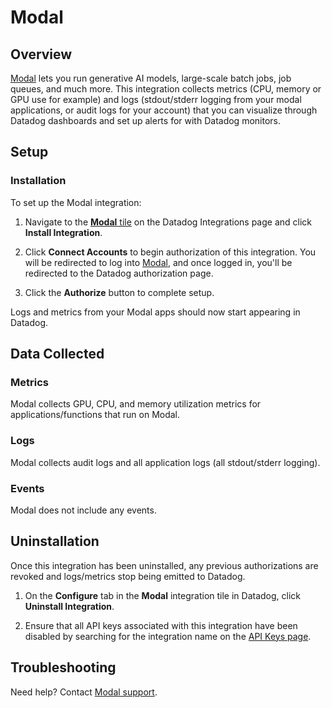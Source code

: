 # Modal

## Overview

[Modal][1] lets you run generative AI models, large-scale batch jobs, job
queues, and much more. This integration collects metrics (CPU, memory
or GPU use for example) and logs (stdout/stderr logging from your modal
applications, or audit logs for your account) that you can visualize through Datadog
dashboards and set up alerts for with Datadog monitors.

## Setup

### Installation

To set up the Modal integration:

1. Navigate to the [**Modal** tile][2] on the Datadog Integrations page and
   click **Install Integration**.

2. Click **Connect Accounts** to begin authorization of this integration. You
   will be redirected to log into [Modal][1], and once logged in, you'll be
   redirected to the Datadog authorization page.

3. Click the **Authorize** button to complete setup.

Logs and metrics from your Modal apps should now start appearing in Datadog.

## Data Collected

### Metrics

Modal collects GPU, CPU, and memory utilization metrics for
applications/functions that run on Modal.

### Logs

Modal collects audit logs and all application logs (all stdout/stderr logging).

### Events

Modal does not include any events.

## Uninstallation

Once this integration has been uninstalled, any previous authorizations are
revoked and logs/metrics stop being emitted to Datadog.

1. On the **Configure** tab in the **Modal** integration tile in Datadog, click **Uninstall Integration**.

2. Ensure that all API keys associated with this integration have been disabled
   by searching for the integration name on the [API Keys page][4].

## Troubleshooting

Need help? Contact [Modal support][3].

[1]: https://modal.com
[2]: https://app.datadoghq.com/integrations?integrationId=modal
[3]: mailto:support@modal.com
[4]: https://app.datadoghq.com/organization-settings/api-keys?filter=Modal

